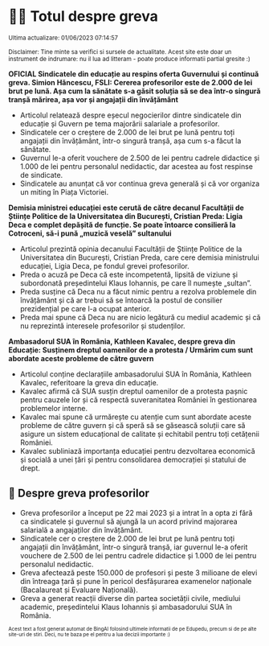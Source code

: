 # 👩‍🏫 Totul despre greva
<sub>Ultima actualizare: 01/06/2023 07:14:57</sub>

<sub>Disclaimer: Tine minte sa verifici si sursele de actualitate. Acest site este doar un instrument de indrumare: nu il lua ad litteram - poate produce informatii partial gresite :)</sub>

**OFICIAL Sindicatele din educație au respins oferta Guvernului și continuă greva. Simion Hăncescu, FSLI: Cererea profesorilor este de 2.000 de lei brut pe lună. Așa cum la sănătate s-a găsit soluția să se dea într-o singură tranșă mărirea, așa vor și angajații din învățământ**

- Articolul relatează despre eșecul negocierilor dintre sindicatele din educație și Guvern pe tema majorării salariale a profesorilor.
- Sindicatele cer o creștere de 2.000 de lei brut pe lună pentru toți angajații din învățământ, într-o singură tranșă, așa cum s-a făcut la sănătate.
- Guvernul le-a oferit vouchere de 2.500 de lei pentru cadrele didactice și 1.000 de lei pentru personalul nedidactic, dar acestea au fost respinse de sindicate.
- Sindicatele au anunțat că vor continua greva generală și că vor organiza un miting în Piața Victoriei.

**Demisia ministrei educației este cerută de către decanul Facultății de Științe Politice de la Universitatea din București, Cristian Preda: Ligia Deca e complet depășită de funcție. Se poate întoarce consilieră la Cotroceni, să-i pună „muzică veselă” sultanului**

- Articolul prezintă opinia decanului Facultății de Științe Politice de la Universitatea din București, Cristian Preda, care cere demisia ministrului educației, Ligia Deca, pe fondul grevei profesorilor.
- Preda o acuză pe Deca că este incompetentă, lipsită de viziune și subordonată președintelui Klaus Iohannis, pe care îl numește „sultan”.
- Preda susține că Deca nu a făcut nimic pentru a rezolva problemele din învățământ și că ar trebui să se întoarcă la postul de consilier prezidențial pe care l-a ocupat anterior.
- Preda mai spune că Deca nu are nicio legătură cu mediul academic și că nu reprezintă interesele profesorilor și studenților.

**Ambasadorul SUA în România, Kathleen Kavalec, despre greva din Educație: Susținem dreptul oamenilor de a protesta / Urmărim cum sunt abordate aceste probleme de către guvern**

- Articolul conține declarațiile ambasadorului SUA în România, Kathleen Kavalec, referitoare la greva din educație.
- Kavalec afirmă că SUA susțin dreptul oamenilor de a protesta pașnic pentru cauzele lor și că respectă suveranitatea României în gestionarea problemelor interne.
- Kavalec mai spune că urmărește cu atenție cum sunt abordate aceste probleme de către guvern și că speră să se găsească soluții care să asigure un sistem educațional de calitate și echitabil pentru toți cetățenii României.
- Kavalec subliniază importanța educației pentru dezvoltarea economică și socială a unei țări și pentru consolidarea democrației și statului de drept.

## 🏫 Despre greva profesorilor

- Greva profesorilor a început pe 22 mai 2023 și a intrat în a opta zi fără ca sindicatele și guvernul să ajungă la un acord privind majorarea salarială a angajaților din învățământ.
- Sindicatele cer o creștere de 2.000 de lei brut pe lună pentru toți angajații din învățământ, într-o singură tranșă, iar guvernul le-a oferit vouchere de 2.500 de lei pentru cadrele didactice și 1.000 de lei pentru personalul nedidactic.
- Greva afectează peste 150.000 de profesori și peste 3 milioane de elevi din întreaga țară și pune în pericol desfășurarea examenelor naționale (Bacalaureat și Evaluare Națională).
- Greva a generat reacții diverse din partea societății civile, mediului academic, președintelui Klaus Iohannis și ambasadorului SUA în România.


<sub><sub>Acest text a fost generat automat de BingAI folosind ultimele informatii de pe Edupedu, precum si de pe alte site-uri de stiri. Deci, nu te baza pe el pentru a lua decizii importante :)</sub></sub>
